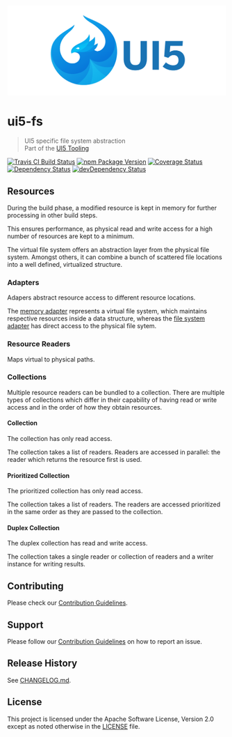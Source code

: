 ![UI5 icon](https://raw.githubusercontent.com/SAP/ui5-tooling/master/docs/images/UI5_logo_wide.png)

# ui5-fs
> UI5 specific file system abstraction  
> Part of the [UI5 Tooling](https://github.com/SAP/ui5-tooling)

[![Travis CI Build Status](https://travis-ci.org/SAP/ui5-fs.svg?branch=master)](https://travis-ci.org/SAP/ui5-fs)
[![npm Package Version](https://badge.fury.io/js/%40ui5%2Ffs.svg)](https://www.npmjs.com/package/@ui5/fs)
[![Coverage Status](https://coveralls.io/repos/github/SAP/ui5-fs/badge.svg)](https://coveralls.io/github/SAP/ui5-fs)
[![Dependency Status](https://david-dm.org/SAP/ui5-fs/master.svg)](https://david-dm.org/SAP/ui5-fs/master)
[![devDependency Status](https://david-dm.org/SAP/ui5-fs/master/dev-status.svg)](https://david-dm.org/SAP/ui5-fs/master#info=devDependencies)

## Resources
During the build phase, a modified resource is kept in memory for further processing in other build steps.

This ensures performance, as physical read and write access for a high number of resources are kept to a minimum.

The virtual file system offers an abstraction layer from the physical file system. Amongst others, it can combine a bunch of scattered file locations into a well defined, virtualized structure.

### Adapters
Adapers abstract resource access to different resource locations.

The [memory adapter](lib/resources/adapters/Memory.js) represents a virtual file system, which maintains respective resources inside a data structure, whereas the [file system adapter](lib/resources/adapters/FileSystem.js) has direct access to the physical file sytem.

### Resource Readers
Maps virtual to physical paths.

### Collections
Multiple resource readers can be bundled to a collection. There are multiple types of collections which differ in their capability of having read or write access and in the order of how they obtain resources.

#### Collection
The collection has only read access.

The collection takes a list of readers. Readers are accessed in parallel: the reader which returns the resource first is used.

#### Prioritized Collection
The prioritized collection has only read access.

The collection takes a list of readers.
The readers are accessed prioritized in the same order as they are passed to the collection.

#### Duplex Collection
The duplex collection has read and write access.

The collection takes a single reader or collection of readers and a writer instance for writing results.

## Contributing
Please check our [Contribution Guidelines](https://github.com/SAP/ui5-tooling/blob/master/CONTRIBUTING.md).

## Support
Please follow our [Contribution Guidelines](https://github.com/SAP/ui5-tooling/blob/master/CONTRIBUTING.md#report-an-issue) on how to report an issue.

## Release History
See [CHANGELOG.md](CHANGELOG.md).

## License
This project is licensed under the Apache Software License, Version 2.0 except as noted otherwise in the [LICENSE](/LICENSE.txt) file.
